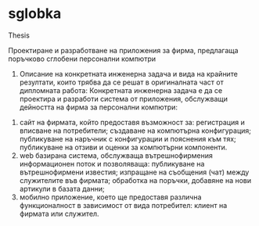 # sglobka
Тhesis

Проектиране и разработване на приложения за фирма, предлагаща поръчково сглобени персонални компютри

1. Описание на конкретната инженерна задача и вида на крайните резултати, които трябва да се решат в оригиналната част от дипломната работа:
Конкретната инженерна задача е да се проектира и разработи система от приложения, обслужващи дейността на фирма за персонални компютри: 
1) сайт на фирмата, който предоставя възможност за: регистрация и вписване на потребители; създаване на компютърна конфигурация; публикуване на наръчник с конфигурации и пояснения към тях; публикуване на отзиви и оценки за компютърни компоненти.
2) web базирана система, обслужваща вътрешнофирмения информационен поток и позволяваща: публикуване на вътрешнофирмени известия; изпращане на съобщения (чат) между служителите във фирмата; обработка на поръчки, добавяне на нови артикули в базата данни;
3) мобилно приложение, което ще предоставя различна функционалност в зависимост от вида потребител: клиент на фирмата или служител.
